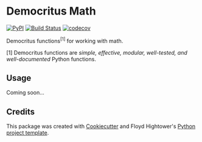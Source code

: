 # Democritus Math

[![PyPI](https://img.shields.io/pypi/v/d8s-math.svg)](https://pypi.python.org/pypi/d8s-math)
[![Build Status](https://travis-ci.com/democritus-project/d8s-math.svg?branch=main)](https://travis-ci.com/democritus-project/d8s-math)
[![codecov](https://codecov.io/gh/democritus-project/d8s-math/branch/main/graph/badge.svg?token=V0WOIXRGMM)](https://codecov.io/gh/democritus-project/d8s-math)

Democritus functions<sup>[1]</sup> for working with math.

[1] Democritus functions are <i>simple, effective, modular, well-tested, and well-documented</i> Python functions.

## Usage

Coming soon...

## Credits

This package was created with [Cookiecutter](https://github.com/audreyr/cookiecutter) and Floyd Hightower's [Python project template](https://github.com/fhightower-templates/python-project-template).
